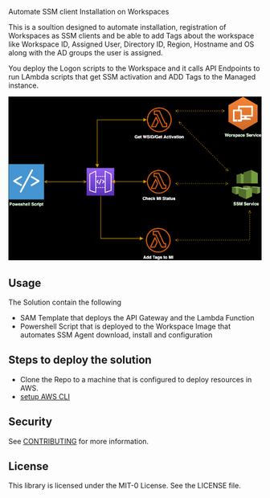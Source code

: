 Automate SSM client Installation on Workspaces

This is a soultion designed to automate installation, registration of Workspaces as SSM clients and be able to add Tags about the workspace like Workspace ID, Assigned User, Directory ID, Region, Hostname and OS along with the AD groups the user is assigned. 

You deploy the Logon scripts to the Workspace and it calls API Endpoints to run LAmbda scripts that get SSM activation and ADD Tags to the Managed instance. 

![alt text](Docs/SSM_auto_architecture.png)
##  Usage
The Solution contain the following
*   SAM Template that deploys the API Gateway and the Lambda Function
*   Powershell Script that is deployed to the Workspace Image that automates SSM Agent download, install and configuration
##  Steps to deploy the solution
* Clone the Repo to a machine that is configured to deploy resources in AWS.
*  	[setup AWS CLI](https://docs.aws.amazon.com/serverless-application-model/latest/developerguide/serverless-sam-cli-install.html)

## Security

See [CONTRIBUTING](CONTRIBUTING.md#security-issue-notifications) for more information.

## License

This library is licensed under the MIT-0 License. See the LICENSE file.

